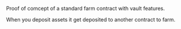 Proof of comcept of a standard farm contract with vault features.

When you deposit assets it get deposited to another contract to farm.
